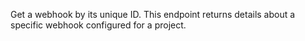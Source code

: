 Get a webhook by its unique ID. This endpoint returns details about a specific webhook configured for a project. 